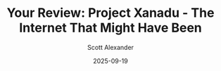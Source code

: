 ---
layout: podcast
title: "Your Review: Project Xanadu - The Internet That Might Have Been"
author: Scott Alexander
description: https://www.astralcodexten.com/p/your-review-project-xanadu-the-internet
date: 2025-09-19
length: 11438643
duration: 2860
guid: your-review-project-xanadu-the-internet
---
